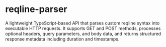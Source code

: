 # reqline-parser
A lightweight TypeScript-based API that parses custom reqline syntax into executable HTTP requests. It supports GET and POST methods, processes optional headers, query parameters, and body data, and returns structured response metadata including duration and timestamps.
